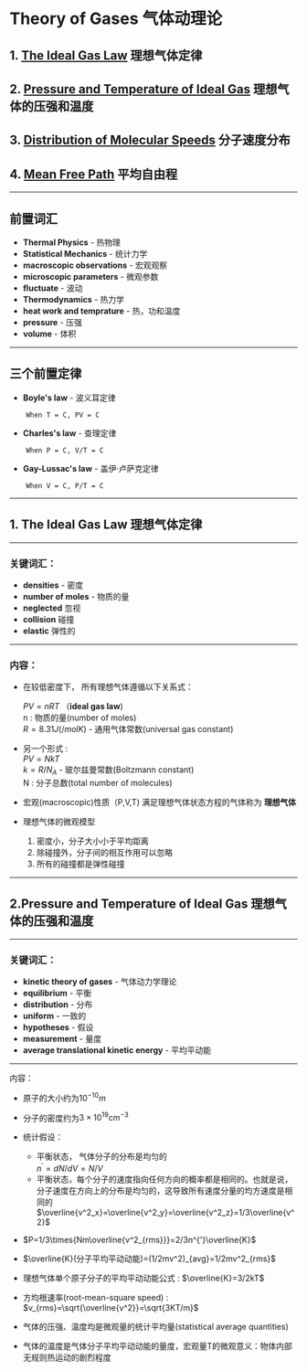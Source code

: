 # **Theory of Gases** 气体动理论
## 1. [**The Ideal Gas Law**](#1)  理想气体定律 
## 2. [**Pressure and Temperature of Ideal Gas**](#2) 理想气体的压强和温度
## 3. [**Distribution of Molecular Speeds**](#3) 分子速度分布
## 4. [**Mean Free Path**](#4) 平均自由程
***
## 前置词汇  
* **Thermal Physics** - 热物理
* **Statistical Mechanics** - 统计力学
* **macroscopic observations** - 宏观观察
* **microscopic parameters** - 微观参数
* **fluctuate** - 波动
* **Thermodynamics** - 热力学
* **heat work and temprature** - 热，功和温度
* **pressure** - 压强
* **volume** - 体积
***
## 三个前置定律
* **Boyle's law** - 波义耳定律
```
    When T = C, PV = C
```
* **Charles's law** - 查理定律
```
    When P = C, V/T = C
```
* **Gay-Lussac's law** - 盖伊·卢萨克定律
```
    When V = C, P/T = C
```
***
## 1. **The Ideal Gas Law** 理想气体定律 <span id = "1"> </span>  
***
### 关键词汇：
* **densities** - 密度
* **number of moles** - 物质的量
* **neglected** 忽视
* **collision** 碰撞
* **elastic** 弹性的
***
### 内容：
* 在较低密度下， 所有理想气体遵循以下关系式：

    $PV = nRT$   （**ideal gas law**)  
    n : 物质的量(number of moles)  
    $R = 8.31 J(/mol K)$ - 通用气体常数(universal gas constant)


* 另一个形式 :   
    $PV = NkT$  
    $k = R/N_A$ - 玻尔兹曼常数(Boltzmann constant)  
    N : 分子总数(total number of molecules)

* 宏观(macroscopic)性质（P,V,T) 满足理想气体状态方程的气体称为 **理想气体**
* 理想气体的微观模型
  1. 密度小，分子大小小于平均距离
  2. 除碰撞外，分子间的相互作用可以忽略
  3. 所有的碰撞都是弹性碰撞
***
## 2.**Pressure and Temperature of Ideal Gas** 理想气体的压强和温度 <span id= "2"></span>
***
### 关键词汇：
* **kinetic theory of gases** - 气体动力学理论
* **equilibrium** - 平衡
* **distribution** - 分布
* **uniform** - 一致的
* **hypotheses** - 假设
* **measurement** - 量度
* **average translational kinetic energy** - 平均平动能
***
内容：
* 原子的大小约为$10^{-10}m$
* 分子的密度约为$3\times10^{19} cm^{-3}$
* 统计假设：  
    * 平衡状态， 气体分子的分布是均匀的  
      $n^{'}=dN/dV =N/V$  
    * 平衡状态，每个分子的速度指向任何方向的概率都是相同的。也就是说，分子速度在方向上的分布是均匀的，这导致所有速度分量的均方速度是相同的  
        $\overline{v^2_x}=\overline{v^2_y}=\overline{v^2_z}=1/3\overline{v^2}$

* $P=1/3\times{Nm\overline{v^2_{rms}}}=2/3n^{'}\overline{K}$
* $\overline{K}(分子平均平动动能)=(1/2mv^2)_{avg}=1/2mv^2_{rms}$
* 理想气体单个原子分子的平均平动动能公式 : $\overline{K}=3/2kT$
* 方均根速率(root-mean-square speed) : $v_{rms}=\sqrt{\overline{v^2}}=\sqrt{3KT/m}$
* 气体的压强、温度均是微观量的统计平均量(statistical average quantities)
* 气体的温度是气体分子平均平动动能的量度，宏观量T的微观意义：物体内部无规则热运动的剧烈程度